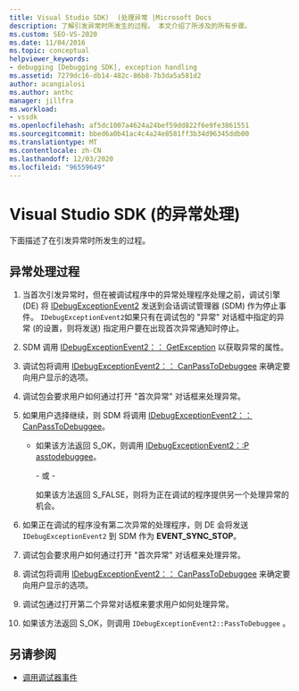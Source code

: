 ```yaml
---
title: Visual Studio SDK)  (处理异常 |Microsoft Docs
description: 了解引发异常时所发生的过程。 本文介绍了所涉及的所有步骤。
ms.custom: SEO-VS-2020
ms.date: 11/04/2016
ms.topic: conceptual
helpviewer_keywords:
- debugging [Debugging SDK], exception handling
ms.assetid: 7279dc16-db14-482c-86b8-7b3da5a581d2
author: acangialosi
ms.author: anthc
manager: jillfra
ms.workload:
- vssdk
ms.openlocfilehash: af5dc1007a4624a24bef59dd822f6e9fe3861551
ms.sourcegitcommit: bbed6a0b41ac4c4a24e8581ff3b34d96345ddb00
ms.translationtype: MT
ms.contentlocale: zh-CN
ms.lasthandoff: 12/03/2020
ms.locfileid: "96559649"
---
```

# <a name="exception-handling-visual-studio-sdk"></a>Visual Studio SDK (的异常处理) 
下面描述了在引发异常时所发生的过程。

## <a name="exception-handling-process"></a>异常处理过程

1. 当首次引发异常时，但在被调试程序中的异常处理程序处理之前，调试引擎 (DE) 将 [IDebugExceptionEvent2](../../extensibility/debugger/reference/idebugexceptionevent2.md) 发送到会话调试管理器 (SDM) 作为停止事件。 `IDebugExceptionEvent2`如果只有在调试包的 "异常" 对话框中指定的异常 (的设置，则将发送) 指定用户要在出现首次异常通知时停止。

2. SDM 调用 [IDebugExceptionEvent2：： GetException](../../extensibility/debugger/reference/idebugexceptionevent2-getexception.md) 以获取异常的属性。

3. 调试包将调用 [IDebugExceptionEvent2：： CanPassToDebuggee](../../extensibility/debugger/reference/idebugexceptionevent2-canpasstodebuggee.md) 来确定要向用户显示的选项。

4. 调试包会要求用户如何通过打开 "首次异常" 对话框来处理异常。

5. 如果用户选择继续，则 SDM 将调用 [IDebugExceptionEvent2：： CanPassToDebuggee](../../extensibility/debugger/reference/idebugexceptionevent2-canpasstodebuggee.md)。

    - 如果该方法返回 S_OK，则调用 [IDebugExceptionEvent2：:P asstodebuggee](../../extensibility/debugger/reference/idebugexceptionevent2-passtodebuggee.md)。

         \- 或 -

         如果该方法返回 S_FALSE，则将为正在调试的程序提供另一个处理异常的机会。

6. 如果正在调试的程序没有第二次异常的处理程序，则 DE 会将发送 `IDebugExceptionEvent2` 到 SDM 作为 **EVENT_SYNC_STOP**。

7. 调试包会要求用户如何通过打开 "首次异常" 对话框来处理异常。

8. 调试包将调用 [IDebugExceptionEvent2：： CanPassToDebuggee](../../extensibility/debugger/reference/idebugexceptionevent2-canpasstodebuggee.md) 来确定要向用户显示的选项。

9. 调试包通过打开第二个异常对话框来要求用户如何处理异常。

10. 如果该方法返回 S_OK，则调用 `IDebugExceptionEvent2::PassToDebuggee` 。

## <a name="see-also"></a>另请参阅
- [调用调试器事件](../../extensibility/debugger/calling-debugger-events.md)

